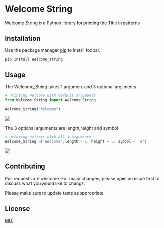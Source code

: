 # Welcome String

Welcome String is a Python library for printing the Title in patterns

## Installation

Use the package manager [pip](https://pip.pypa.io/en/stable/) to install foobar.

```bash
pip install Welcome_string
```

## Usage

The Welcome_String takes 1 argument and 3 optional arguments
```python
# Printing Welcome with default arguments
from Welcome_String import Welcome_String

Welcome_String("Welcome")
```
![](Welcome_String/tree/master/img/a.jpg?raw=true)


The 3 optional arguments are length,height and symbol
```python
# Printing Welcome with all 4 arguments
Welcome_String =("Welcome",length = 5, height = 5, symbol = '$')
```
![](https://github.com/TONYSTARK-EDITH/Welcome_String/tree/master/img/s.jpg)
## Contributing
Pull requests are welcome. For major changes, please open an issue first to discuss what you would like to change.

Please make sure to update tests as appropriate.

## License
[MIT](https://github.com/TONYSTARK-EDITH/Welcome_String/blob/master/LICENSE)